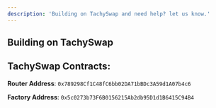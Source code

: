 ```yaml
---
description: 'Building on TachySwap and need help? let us know.'
---
```


## Building on TachySwap

## **TachySwap Contracts:**

**Router Address**: `0x789298Cf1C48fC6bb02DA71bBDc3A59d1A07b4c6`

**Factory Address**: `0x5c0273b73F6B0156215Ab2db95D1d1B6415C94B4`
